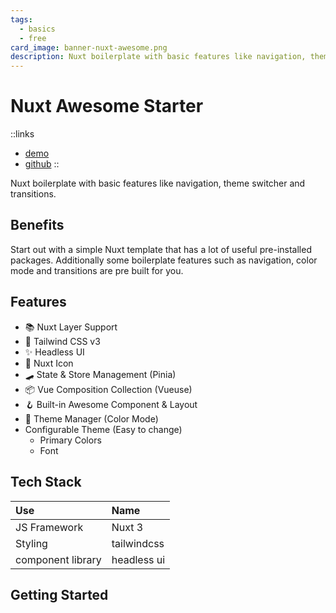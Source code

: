```yaml
---
tags:
  - basics
  - free
card_image: banner-nuxt-awesome.png
description: Nuxt boilerplate with basic features like navigation, theme switcher and transitions.
---
```


# Nuxt Awesome Starter

::links
- [demo](https://nuxt3-awesome-starter.vercel.app/)
- [github](https://github.com/viandwi24/nuxt3-awesome-starter)
::

Nuxt boilerplate with basic features like navigation, theme switcher and transitions.

## Benefits

Start out with a simple Nuxt template that has a lot of useful pre-installed packages. Additionally some boilerplate features such as navigation, color mode and transitions are pre built for you.

## Features

- 📚 Nuxt Layer Support
- 💨 Tailwind CSS v3
- ✨ Headless UI
- 🔔 Nuxt Icon
- 🛹 State & Store Management (Pinia)
- 📦 Vue Composition Collection (Vueuse)
- 🪝 Built-in Awesome Component & Layout
- 🌙 Theme Manager (Color Mode)
- Configurable Theme (Easy to change)
  * Primary Colors
  * Font

## Tech Stack

| Use               | Name        |
| :---------------- | :---------- |
| JS Framework      | Nuxt 3      |
| Styling           | tailwindcss |
| component library | headless ui |

## Getting Started
